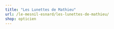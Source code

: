 ```yaml
---
title: "Les Lunettes de Mathieu"
url: /le-mesnil-esnard/les-lunettes-de-mathieu/
shop: opticien
---
```


